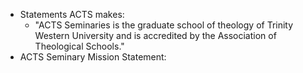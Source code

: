 - Statements ACTS makes:
    - "ACTS Seminaries is the graduate school of theology of Trinity Western University and is accredited by the Association of Theological Schools."
- ACTS Seminary Mission Statement:
